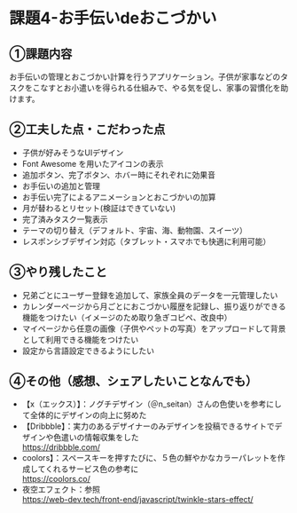 # 課題4-お手伝いdeおこづかい

## ①課題内容
お手伝いの管理とおこづかい計算を行うアプリケーション。子供が家事などのタスクをこなすとお小遣いを得られる仕組みで、やる気を促し、家事の習慣化を助けます。

## ②工夫した点・こだわった点
- 子供が好みそうなUIデザイン
- Font Awesome を用いたアイコンの表示
- 追加ボタン、完了ボタン、ホバー時にそれぞれに効果音
- お手伝いの追加と管理
- お手伝い完了によるアニメーションとおこづかいの加算
- 月が替わるとリセット(検証はできていない)
- 完了済みタスク一覧表示
- テーマの切り替え（デフォルト、宇宙、海、動物園、スイーツ）
- レスポンシブデザイン対応（タブレット・スマホでも快適に利用可能）

## ③やり残したこと
- 兄弟ごとにユーザー登録を追加して、家族全員のデータを一元管理したい
- カレンダーページから月ごとにおこづかい履歴を記録し、振り返りができる機能をつけたい（イメージのため取り急ぎコピペ、改良中）
- マイページから任意の画像（子供やペットの写真）をアップロードして背景として利用できる機能をつけたい
- 設定から言語設定できるようにしたい

## ④その他（感想、シェアしたいことなんでも）
- 【x（エックス）】：ノグチデザイン（＠n_seitan）さんの色使いを参考にして全体的にデザインの向上に努めた<br>
- 【Dribbble】：実力のあるデザイナーのみデザインを投稿できるサイトでデザインや色遣いの情報収集をした<br>
  https://dribbble.com/<br>
- coolors】：スペースキーを押すたびに、５色の鮮やかなカラーパレットを作成してくれるサービス色の参考に<br>
  https://coolors.co/<br>
- 夜空エフェクト：参照<br>
  https://web-dev.tech/front-end/javascript/twinkle-stars-effect/<br>
